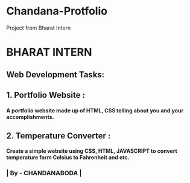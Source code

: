 # Chandana-Protfolio
Project from Bharat Intern
<H1>BHARAT INTERN</H1>

<h2>Web Development Tasks:</h2>

<h2>1. Portfolio Website :</h2>
<h4>A portfolio website made up of HTML,
CSS telling about you and your
accomplishments.</h4>

<h2>2. Temperature Converter :</h2>
<h4>Create a simple website using CSS, HTML,
JAVASCRIPT to convert temperature form
Celsius to Fahrenheit and etc.
</h4>

<h3>| By - CHANDANABODA | </h3>
